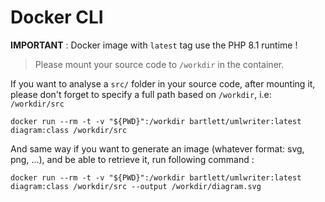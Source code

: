 <!-- markdownlint-disable MD013 -->
# Docker CLI

**IMPORTANT** : Docker image with `latest` tag use the PHP 8.1 runtime !

> Please mount your source code to `/workdir` in the container.

If you want to analyse a `src/` folder in your source code, after mounting it, please don't forget to specify a full path
based on `/workdir`, i.e: `/workdir/src`

```shell
docker run --rm -t -v "${PWD}":/workdir bartlett/umlwriter:latest diagram:class /workdir/src
```

And same way if you want to generate an image (whatever format: svg, png, ...), and be able to retrieve it,
run following command :

```shell
docker run --rm -t -v "${PWD}":/workdir bartlett/umlwriter:latest diagram:class /workdir/src --output /workdir/diagram.svg
```
